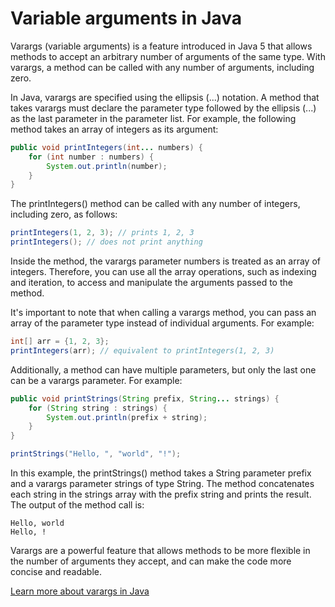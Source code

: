 # Variable arguments in Java

Varargs (variable arguments) is a feature introduced in Java 5 that allows methods to accept an arbitrary number of arguments of the same type. With varargs, a method can be called with any number of arguments, including zero.

In Java, varargs are specified using the ellipsis (...) notation. A method that takes varargs must declare the parameter type followed by the ellipsis (...) as the last parameter in the parameter list. For example, the following method takes an array of integers as its argument:

```java
public void printIntegers(int... numbers) {
    for (int number : numbers) {
        System.out.println(number);
    }
}
```
The printIntegers() method can be called with any number of integers, including zero, as follows:

```java
printIntegers(1, 2, 3); // prints 1, 2, 3
printIntegers(); // does not print anything
```
Inside the method, the varargs parameter numbers is treated as an array of integers. Therefore, you can use all the array operations, such as indexing and iteration, to access and manipulate the arguments passed to the method.

It's important to note that when calling a varargs method, you can pass an array of the parameter type instead of individual arguments. For example:

```java
int[] arr = {1, 2, 3};
printIntegers(arr); // equivalent to printIntegers(1, 2, 3)
```
Additionally, a method can have multiple parameters, but only the last one can be a varargs parameter. For example:

```java
public void printStrings(String prefix, String... strings) {
    for (String string : strings) {
        System.out.println(prefix + string);
    }
}

printStrings("Hello, ", "world", "!");
```
In this example, the printStrings() method takes a String parameter prefix and a varargs parameter strings of type String. The method concatenates each string in the strings array with the prefix string and prints the result. The output of the method call is:

```
Hello, world
Hello, !
```
Varargs are a powerful feature that allows methods to be more flexible in the number of arguments they accept, and can make the code more concise and readable.

[Learn more about varargs in Java](https://www.geeksforgeeks.org/variable-arguments-varargs-in-java/)
